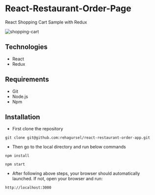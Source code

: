 # React-Restaurant-Order-Page

React Shopping Cart Sample with Redux


![shopping-cart](https://res.cloudinary.com/di3ejxszt/image/upload/v1651231378/Portfolio/react-redux-shopping-cart/Screen_Shot_2022-04-29_at_14.19.51_ee0x7t.png)


## Technologies

- React
- Redux

## Requirements

- Git
- Node.js
- Npm

## Installation

* First clone the repository

```
git clone git@github.com:rehagursel/react-restaurant-order-app.git
```

* Then go to the local directory and run below commands

```
npm install

npm start
```

* After following above steps, your browser should automatically launched. If not, open your browser and run:

```
http://localhost:3000
```

